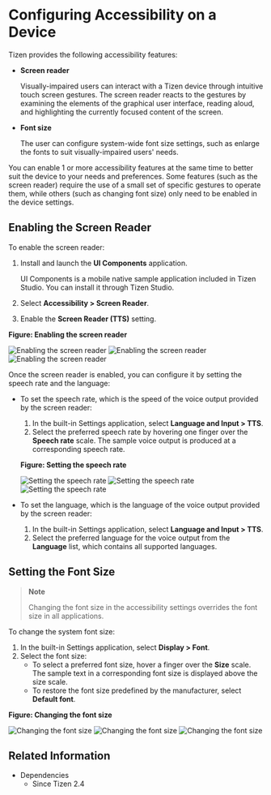 # Configuring Accessibility on a Device

Tizen provides the following accessibility features:

- **Screen reader**

  Visually-impaired users can interact with a Tizen device through intuitive touch screen gestures. The screen reader reacts to the gestures by examining the elements of the graphical user interface, reading aloud, and highlighting the currently focused content of the screen.

- **Font size**

  The user can configure system-wide font size settings, such as enlarge the fonts to suit visually-impaired users' needs.

You can enable 1 or more accessibility features at the same time to better suit the device to your needs and preferences. Some features (such as the screen reader) require the use of a small set of specific gestures to operate them, while others (such as changing font size) only need to be enabled in the device settings.

## Enabling the Screen Reader

To enable the screen reader:

1. Install and launch the **UI Components** application.

   UI Components is a mobile native sample application included in Tizen Studio. You can install it through Tizen Studio.

2. Select **Accessibility > Screen Reader**.
3. Enable the **Screen Reader (TTS)** setting.

**Figure: Enabling the screen reader**

![Enabling the screen reader](./media/ui-controls.png) ![Enabling the screen reader](./media/ui-controls-accessibility.png) ![Enabling the screen reader](./media/ui-controls-accessibility-screen-reader.png)

Once the screen reader is enabled, you can configure it by setting the speech rate and the language:

- To set the speech rate, which is the speed of the voice output provided by the screen reader:

  1. In the built-in Settings application, select **Language and Input > TTS**.
  2. Select the preferred speech rate by hovering one finger over the **Speech rate** scale. The sample voice output is produced at a corresponding speech rate.

  **Figure: Setting the speech rate**

  ![Setting the speech rate](./media/settings.png) ![Setting the speech rate](./media/settings-language-and-input.png) ![Setting the speech rate](./media/settings-language-and-input-tts.png)

- To set the language, which is the language of the voice output provided by the screen reader:

  1. In the built-in Settings application, select **Language and Input > TTS**.
  2. Select the preferred language for the voice output from the **Language** list, which contains all supported languages.

## Setting the Font Size

> **Note**
>
> Changing the font size in the accessibility settings overrides the font size in all applications.

To change the system font size:

1. In the built-in Settings application, select **Display > Font**.
2. Select the font size:
   - To select a preferred font size, hover a finger over the **Size** scale. The sample text in a corresponding font size is displayed above the size scale.
   - To restore the font size predefined by the manufacturer, select **Default font**.

**Figure: Changing the font size**

![Changing the font size](./media/settings.png) ![Changing the font size](./media/settings-display.png) ![Changing the font size](./media/settings-display-fonts.png)

## Related Information
- Dependencies
  - Since Tizen 2.4
  
